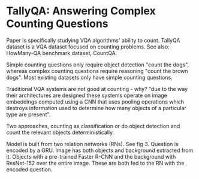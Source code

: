 # TallyQA: Answering Complex Counting Questions

Paper is specifically studying VQA algorithms' ability to count. TallyQA dataset is a VQA dataset focused on counting problems. See also: HowMany-QA benchmark dataset, CountQA.

Simple counting questions only require object detection "count the dogs", whereas complex counting questions require reasoning "count the brown dogs". Most existing datasets only have simple counting questions.

Traditional VQA systems are not good at counting - why? "due to the way their architectures are designed these systems operate on image embeddings computed using a CNN that uses pooling operations which destroys information used to determine how many objects of a particular type are present".

Two approaches, counting as classification or do object detection and count the relevant objects deterministically.

Model is built from two relation networks (RNs). See fig 3. Question is encoded by a GRU. Image has both objects and background extracted from it. Objects with a pre-trained Faster R-CNN and the background with ResNet-152 over the entire image. These are both fed to the RN with the encoded question.
